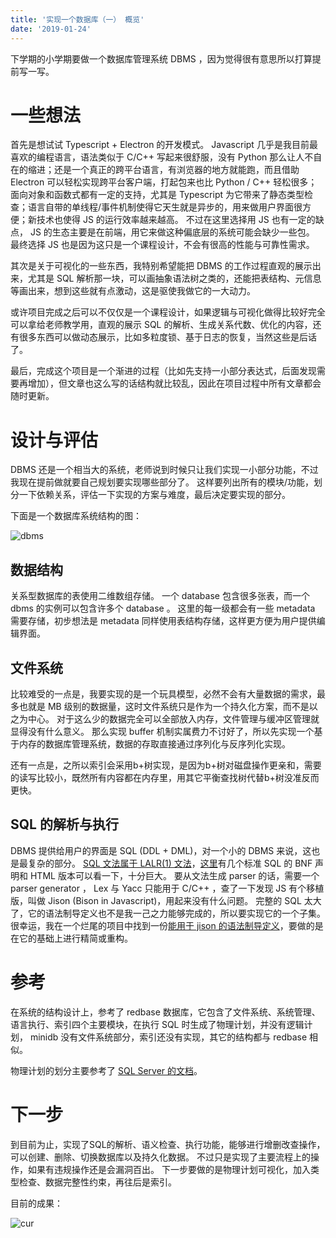 ```yaml
---
title: '实现一个数据库（一） 概览'
date: '2019-01-24'
---
```


下学期的小学期要做一个数据库管理系统 DBMS ，因为觉得很有意思所以打算提前写一写。

<!-- more -->

# 一些想法

首先是想试试 Typescript + Electron 的开发模式。 Javascript 几乎是我目前最喜欢的编程语言，语法类似于 C/C++ 写起来很舒服，没有 Python 那么让人不自在的缩进；还是一个真正的跨平台语言，有浏览器的地方就能跑，而且借助 Electron 可以轻松实现跨平台客户端，打起包来也比 Python / C++ 轻松很多；面向对象和函数式都有一定的支持，尤其是 Typescript 为它带来了静态类型检查；语言自带的单线程/事件机制使得它天生就是异步的，用来做用户界面很方便；新技术也使得 JS 的运行效率越来越高。 不过在这里选择用 JS 也有一定的缺点， JS 的生态主要是在前端，用它来做这种偏底层的系统可能会缺少一些包。 最终选择 JS 也是因为这只是一个课程设计，不会有很高的性能与可靠性需求。

其次是关于可视化的一些东西，我特别希望能把 DBMS 的工作过程直观的展示出来，尤其是 SQL 解析那一块，可以画抽象语法树之类的，还能把表结构、元信息等画出来，想到这些就有点激动，这是驱使我做它的一大动力。

或许项目完成之后可以不仅仅是一个课程设计，如果逻辑与可视化做得比较好完全可以拿给老师教学用，直观的展示 SQL 的解析、生成关系代数、优化的内容，还有很多东西可以做动态展示，比如多粒度锁、基于日志的恢复，当然这些是后话了。

最后，完成这个项目是一个渐进的过程（比如先支持一小部分表达式，后面发现需要再增加），但文章也这么写的话结构就比较乱，因此在项目过程中所有文章都会随时更新。

# 设计与评估

DBMS 还是一个相当大的系统，老师说到时候只让我们实现一小部分功能，不过我现在提前做就要自己规划要实现哪些部分了。 这样要列出所有的模块/功能，划分一下依赖关系，评估一下实现的方案与难度，最后决定要实现的部分。

下面是一个数据库系统结构的图：

![dbms](https://sine-img-bed.oss-cn-beijing.aliyuncs.com/autoup/dbms-structure.svg)

## 数据结构

关系型数据库的表使用二维数组存储。 一个 database 包含很多张表，而一个 dbms 的实例可以包含许多个 database 。 这里的每一级都会有一些 metadata 需要存储，初步想法是 metadata 同样使用表结构存储，这样更方便为用户提供编辑界面。

## 文件系统

比较难受的一点是，我要实现的是一个玩具模型，必然不会有大量数据的需求，最多也就是 MB 级别的数据量，这时文件系统只是作为一个持久化方案，而不是以之为中心。 对于这么少的数据完全可以全部放入内存，文件管理与缓冲区管理就显得没有什么意义。 那么实现 buffer 机制实属费力不讨好了，所以先实现一个基于内存的数据库管理系统，数据的存取直接通过序列化与反序列化实现。

还有一点是，之所以索引会采用b+树实现，是因为b+树对磁盘操作更亲和，需要的读写比较小，既然所有内容都在内存里，用其它平衡查找树代替b+树没准反而更快。

## SQL 的解析与执行

DBMS 提供给用户的界面是 SQL (DDL + DML)，对一个小的 DBMS 来说，这也是最复杂的部分。 [SQL 文法属于 LALR(1) 文法](https://stackoverflow.com/questions/40448716/stuck-parsing-sql-select-statement-at-the-join-clause-bnf-grammar-included)，[这里](https://github.com/ronsavage/SQL)有几个标准 SQL 的 BNF 声明和 HTML 版本可以看一下，十分巨大。 要从文法生成 parser 的话，需要一个 parser generator ， Lex 与 Yacc 只能用于 C/C++ ，查了一下发现 JS 有个移植版，叫做 Jison (Bison in Javascript)，用起来没有什么问题。 完整的 SQL 太大了，它的语法制导定义也不是我一己之力能够完成的，所以要实现它的一个子集。 很幸运，我在一个烂尾的项目中找到一份[能用于 jison 的语法制导定义](https://github.com/agershun/WebSQLShim/blob/master/src/sqliteparser.jison)，要做的是在它的基础上进行精简或重构。

# 参考

在系统的结构设计上，参考了 redbase 数据库，它包含了文件系统、系统管理、语言执行、索引四个主要模块，在执行 SQL 时生成了物理计划，并没有逻辑计划， minidb 没有文件系统部分，索引还没有实现，其它的结构都与 redbase 相似。

物理计划的划分主要参考了 [SQL Server 的文档](https://docs.microsoft.com/en-us/sql/relational-databases/showplan-logical-and-physical-operators-reference?view=sql-server-2017)。

# 下一步

到目前为止，实现了SQL的解析、语义检查、执行功能，能够进行增删改查操作，可以创建、删除、切换数据库以及持久化数据。 不过只是实现了主要流程上的操作，如果有违规操作还是会漏洞百出。 下一步要做的是物理计划可视化，加入类型检查、数据完整性约束，再往后是索引。

目前的成果：

![cur](https://sine-img-bed.oss-cn-beijing.aliyuncs.com/autoup/dbms_cur_fig2.png)
